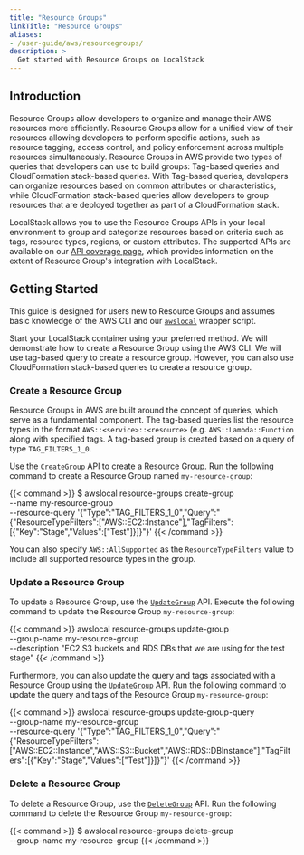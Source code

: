 ```yaml
---
title: "Resource Groups"
linkTitle: "Resource Groups"
aliases:
- /user-guide/aws/resourcegroups/
description: >
  Get started with Resource Groups on LocalStack
---
```


## Introduction

Resource Groups allow developers to organize and manage their AWS resources more efficiently.
Resource Groups allow for a unified view of their resources allowing developers to perform specific actions, such as resource tagging, access control, and policy enforcement across multiple resources simultaneously.
Resource Groups in AWS provide two types of queries that developers can use to build groups: Tag-based queries and CloudFormation stack-based queries.
With Tag-based queries, developers can organize resources based on common attributes or characteristics, while CloudFormation stack-based queries allow developers to group resources that are deployed together as part of a CloudFormation stack.

LocalStack allows you to use the Resource Groups APIs in your local environment to group and categorize resources based on criteria such as tags, resource types, regions, or custom attributes.
The supported APIs are available on our [API coverage page](https://docs.localstack.cloud/references/coverage/coverage_resource-groups/), which provides information on the extent of Resource Group's integration with LocalStack.

## Getting Started

This guide is designed for users new to Resource Groups and assumes basic knowledge of the AWS CLI and our [`awslocal`](https://github.com/localstack/awscli-local) wrapper script.

Start your LocalStack container using your preferred method.
We will demonstrate how to create a Resource Group using the AWS CLI.
We will use tag-based query to create a resource group.
However, you can also use CloudFormation stack-based queries to create a resource group.

### Create a Resource Group

Resource Groups in AWS are built around the concept of queries, which serve as a fundamental component.
The tag-based queries list the resource types in the format `AWS::<service>::<resource>` (e.g. `AWS::Lambda::Function` along with specified tags. A tag-based group is created based on a query of type `TAG_FILTERS_1_0`.

Use the [`CreateGroup`](https://docs.aws.amazon.com/resource-groups/latest/APIReference/API_CreateGroup.html) API to create a Resource Group.
Run the following command to create a Resource Group named `my-resource-group`:

{{< command >}}
$ awslocal resource-groups create-group \
    --name my-resource-group \
    --resource-query '{"Type":"TAG_FILTERS_1_0","Query":"{\"ResourceTypeFilters\":[\"AWS::EC2::Instance\"],\"TagFilters\":[{\"Key\":\"Stage\",\"Values\":[\"Test\"]}]}"}'
{{< /command >}}

You can also specify `AWS::AllSupported` as the `ResourceTypeFilters` value to include all supported resource types in the group.

### Update a Resource Group

To update a Resource Group, use the [`UpdateGroup`](https://docs.aws.amazon.com/resource-groups/latest/APIReference/API_UpdateGroup.html) API.
Execute the following command to update the Resource Group `my-resource-group`:

{{< command >}}
awslocal resource-groups update-group \
    --group-name my-resource-group \
    --description "EC2 S3 buckets and RDS DBs that we are using for the test stage"
{{< /command >}}

Furthermore, you can also update the query and tags associated with a Resource Group using the [`UpdateGroup`](https://docs.aws.amazon.com/resource-groups/latest/APIReference/API_UpdateGroup.html) API.
Run the following command to update the query and tags of the Resource Group `my-resource-group`:

{{< command >}}
awslocal resource-groups update-group-query \
    --group-name my-resource-group \
    --resource-query '{"Type":"TAG_FILTERS_1_0","Query":"{\"ResourceTypeFilters\":[\"AWS::EC2::Instance\",\"AWS::S3::Bucket\",\"AWS::RDS::DBInstance\"],\"TagFilters\":[{\"Key\":\"Stage\",\"Values\":[\"Test\"]}]}"}'
{{< /command >}}

### Delete a Resource Group

To delete a Resource Group, use the [`DeleteGroup`](https://docs.aws.amazon.com/resource-groups/latest/APIReference/API_DeleteGroup.html) API.
Run the following command to delete the Resource Group `my-resource-group`:

{{< command >}}
$ awslocal resource-groups delete-group \
    --group-name my-resource-group
{{< /command >}}
